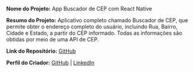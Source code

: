**Nome do Projeto:** App Buscador de CEP com React Native

**Resumo do Projeto:** Aplicativo completo chamado Buscador de CEP, que permite obter o endereço completo do usuário, incluindo Rua, Bairro, Cidade e Estado, a partir do CEP informado. Todas as informações são obtidas por meio de uma API de CEP.

**Link do Repositório:** [GitHub](https://github.com/WallasBritoo/BuscadorDeCep)

**Perfil do Criador:** [GitHub](https://github.com/WallasBritoo) | [LinkedIn](https://www.linkedin.com/in/wallas-brito-81b946242/)